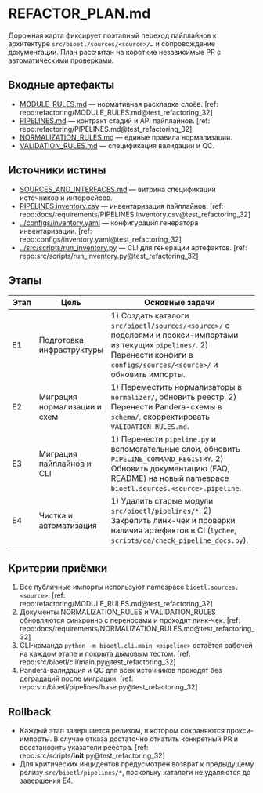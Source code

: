 # REFACTOR_PLAN.md

Дорожная карта фиксирует поэтапный переход пайплайнов к архитектуре `src/bioetl/sources/<source>/…` и сопровождение документации. План рассчитан на короткие независимые PR с автоматическими проверками.

## Входные артефакты

- [MODULE_RULES.md](../../refactoring/MODULE_RULES.md) — нормативная раскладка слоёв. [ref: repo:refactoring/MODULE_RULES.md@test_refactoring_32]
- [PIPELINES.md](../../refactoring/PIPELINES.md) — контракт стадий и API пайплайнов. [ref: repo:refactoring/PIPELINES.md@test_refactoring_32]
- [NORMALIZATION_RULES.md](NORMALIZATION_RULES.md) — единые правила нормализации.
- [VALIDATION_RULES.md](VALIDATION_RULES.md) — спецификация валидации и QC.

## Источники истины

- [SOURCES_AND_INTERFACES.md](SOURCES_AND_INTERFACES.md) — витрина спецификаций источников и интерфейсов.
- [PIPELINES.inventory.csv](PIPELINES.inventory.csv) — инвентаризация пайплайнов. [ref: repo:docs/requirements/PIPELINES.inventory.csv@test_refactoring_32]
- [../configs/inventory.yaml](../../configs/inventory.yaml) — конфигурация генератора инвентаризации. [ref: repo:configs/inventory.yaml@test_refactoring_32]
- [../src/scripts/run_inventory.py](../../src/scripts/run_inventory.py) — CLI для генерации артефактов. [ref: repo:src/scripts/run_inventory.py@test_refactoring_32]

## Этапы

| Этап | Цель | Основные задачи | Контроль качества |
| --- | --- | --- | --- |
| E1 | Подготовка инфраструктуры | 1) Создать каталоги `src/bioetl/sources/<source>/` с подслоями и прокси-импортами из текущих `pipelines/`. 2) Перенести конфиги в `configs/sources/<source>/` и обновить импорты. | `python -m bioetl.cli.main list`, `pytest tests/unit/test_cli_contract.py` |
| E2 | Миграция нормализации и схем | 1) Переместить нормализаторы в `normalizer/`, обновить реестр. 2) Перенести Pandera-схемы в `schema/`, скорректировать `VALIDATION_RULES.md`. | `pytest tests/unit/schemas`, `python -m scripts.qa.check_required_docs` |
| E3 | Миграция пайплайнов и CLI | 1) Перенести `pipeline.py` и вспомогательные слои, обновить `PIPELINE_COMMAND_REGISTRY`. 2) Обновить документацию (FAQ, README) на новый namespace `bioetl.sources.<source>.pipeline`. | `python -m bioetl.cli.main activity --help`, `pytest tests/integration/pipelines` |
| E4 | Чистка и автоматизация | 1) Удалить старые модули `src/bioetl/pipelines/*`. 2) Закрепить линк-чек и проверки наличия артефактов в CI (`lychee`, `scripts/qa/check_pipeline_docs.py`). | `.github/workflows/ci.yaml` с новыми job, `python src/scripts/run_inventory.py --check` |

## Критерии приёмки

1. Все публичные импорты используют namespace `bioetl.sources.<source>`. [ref: repo:refactoring/MODULE_RULES.md@test_refactoring_32]
2. Документы NORMALIZATION_RULES и VALIDATION_RULES обновляются синхронно с переносами и проходят линк-чек. [ref: repo:docs/requirements/NORMALIZATION_RULES.md@test_refactoring_32]
3. CLI-команда `python -m bioetl.cli.main <pipeline>` остаётся рабочей на каждом этапе и покрыта дымовым тестом. [ref: repo:src/bioetl/cli/main.py@test_refactoring_32]
4. Pandera-валидация и QC для всех источников проходят без деградаций после миграции. [ref: repo:src/bioetl/pipelines/base.py@test_refactoring_32]

## Rollback

- Каждый этап завершается релизом, в котором сохраняются прокси-импорты. В случае отказа достаточно откатить конкретный PR и восстановить указатели реестра. [ref: repo:src/scripts/__init__.py@test_refactoring_32]
- Для критических инцидентов предусмотрен возврат к предыдущему релизу `src/bioetl/pipelines/*`, поскольку каталоги не удаляются до завершения E4.
